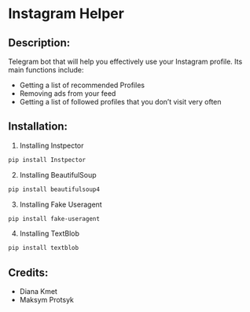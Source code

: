 # Instagram Helper

## Description:
Telegram bot that will help you effectively use your Instagram profile.
Its main functions include:
* Getting a list of recommended Profiles
* Removing ads from your feed
* Getting a list of followed profiles that you don’t visit very often

## Installation:
1. Installing Instpector
```bash
pip install Instpector
```
2. Installing BeautifulSoup
```bash
pip install beautifulsoup4
```
3. Installing Fake Useragent
```bash
pip install fake-useragent
```
4. Installing TextBlob
```bash
pip install textblob
```

## Credits:
* Diana Kmet
* Maksym Protsyk
